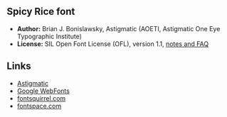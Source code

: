 ## Spicy Rice font

* **Author:** Brian J. Bonislawsky, Astigmatic (AOETI, Astigmatic One Eye Typographic Institute)
* **License:** SIL Open Font License (OFL), version 1.1, [notes and FAQ](https://scripts.sil.org/OFL)

## Links

* [Astigmatic](http://www.astigmatic.com/)
* [Google WebFonts](https://www.google.com/webfonts/specimen/Spicy+Rice)
* [fontsquirrel.com](https://www.fontsquirrel.com/fonts/spicy-rice)
* [fontspace.com](https://www.fontspace.com/astigmatic-one-eye-typographic-institute/spicy-rice)
